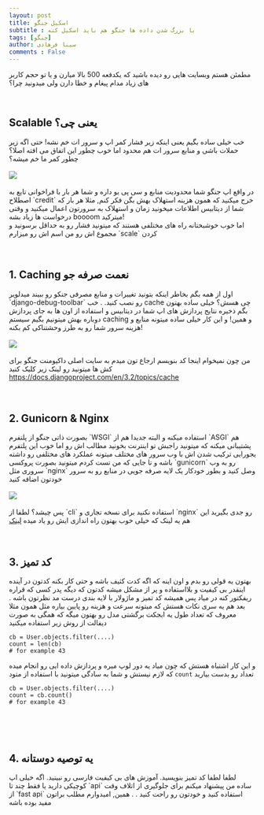 ```yaml
---
layout: post
title: اسکیل جنگو
subtitle : با بزرگ شدن داده ها جنگو هم باید اسکیل کنه
tags: [جنگو]
author: سینا فرهادی
comments : False
---
```


مطمئن هستم وبسایت هایی رو دیده باشید که یکدفعه 500 بالا میارن و یا تو حجم کاربر های
زیاد مدام پیغام و خطا دارن ولی میدونید چرا؟

<br>
<h2> Scalable یعنی چی؟ </h2>
خب خیلی ساده بگیم یعنی اینکه زیر فشار کمر اپ و سرور ات خم نشه! حتی
اگه زیر حملات باشی و منابع سرور ات هم محدود اما خوب چطور این اتفاق می افته اصلا؟ چطور کمر ما خم میشه؟
<br />
<br/>
<img src="https://qph.fs.quoracdn.net/main-qimg-710e59deffabca1c4684273a776bf673.webp" />
<br/>
<br/>
در واقع اپ جنگو شما محدودیت منابع و سی پی یو داره و شما هر بار با فراخوانی تایع به اصطلاح `credit` خرج میکنید
که همون هزینه استهلاک بهش بگن فکر کنم, مثلا هر بار که شما از دیتابیس اطلاعات میخونید زمان و استهلاک به سرورتون اعمال میکنید و 
وقتی درخواست ها زیاد بشه boooom میترکید!
<br />
اما خوب خوشبختانه راه های مختلفی هستند که میتونید فشار رو به حداقل برسونید و مجموع اش رو من اسم اش رو میزارم `scale` کردن
<br>
<br/>
<br/>
<h2>1. Caching نعمت صرفه جو </h2>
اول از همه بگم بخاطر اینکه بتونید تغییرات و منابع مصرفی جنکو رو ببیند میدلویر  `django-debug-toolbar` رو نصب کنید.
.
خب cache چی هسش؟
خیلی ساده بهتون بگم ذخیره نتایج پردازش های اپ شما در دیتابیس و استفاده از اون ها به جای پردازش دوباره بهش میتونیم بگیم سیستم caching و همین! و این کار خیلی ساده میتونه منایع و هزینه سرور شما رو به طرز وحشتناکی کم بکنه!
<br/>
<br/>
<img src="https://spaceaustralia.com/sites/default/files/2021-01/light-speed-light-speed.jpg" />
<br/>
<br />
من چون نمیخوام اینجا کد بنویسم ارجاع تون میدم به سایت اصلی داکیومنت جنگو برای کش ها میتونید رو لینک زیر کلیک کنید
<a href="https://docs.djangoproject.com/en/3.2/topics/cache/">https://docs.djangoproject.com/en/3.2/topics/cache</a>
<br/>
<br/>
<br/>
<h2>2. Gunicorn & Nginx</h2>
بصورت ذاتی جنگو از پلتفرم `WSGI` استفاده میکنه و البته جدیدا هم از `ASGI` هم پشتیبانی میکنه که میتونید راجبش تو اینترنت 
بخونید مطالب اش رو
اما خوب این پلتفرم یجورایی ترکیب شدن اش با وب سرور های مختلف میتونه عملکرد های مختلفی رو داشته باشه
و تا جایی که من تست کردم میتونید بصورت پروکسی `gunicorn` رو به وب سروری مثل `nginx` وصل کنید و بطور خودکار یک لایه صرفه جویی در منابع رو به 
سرور خودتون اضافه کنید
<br />
<br />
<img src="https://community-cdn-digitalocean-com.global.ssl.fastly.net/variants/TdEDc6ignDxubV5afVV3yNvc/035575f2985fe451d86e717d73691e533a1a00545d7230900ed786341dc3c882" />
<br />
<br />
پس چیشد؟ لطفا از `cli` استفاده نکنید برای نسخه تجاری و `nginx` رو جدی بگیرید
این هم یه لینک که خیلی خوب بهتون راه اندازی ایش رو یاد میده
<a href="https://community-cdn-digitalocean-com.global.ssl.fastly.net/variants/TdEDc6ignDxubV5afVV3yNvc/035575f2985fe451d86e717d73691e533a1a00545d7230900ed786341dc3c882">لینک</a>

<br/>
<br/>
<br/>
<h2>3. کد تمیز</h2>
بهتون یه قولی رو بدم و اون اینه که اگه کدت کثیف باشه و حتی کار بکنه کدتون در آینده اینقدر بی کیفیت و بلااستفاده 
و پر از مشکل میشه کدتون که دیگه پدر کسی که قراره ریفکتور کنه در میاد پس همیشه کد تمیز و ماژولار با لایه بندی درست مد نظرتون باشه
.
بعد هم یه سری نکات هستش که میتونه سرعت و هزینه رو پایین بیاره مثل همون مثلا معروف که
تعداد طول یه ابجکت برگشتی مدل رو بهتون میگه
که همگی به صورت دیفالت از روش زیر استفاده میکنید

```
cb = User.objects.filter(....)
count = len(cb)
# for example 43
```
و این کار اشتباه هستش که چون میاد یه دور لوپ میره و پردازش داده ایی رو انجام میده که لازم نیستش و شما به
سادگی میتونید با استفاده از متود `count` تعداد رو بدست بیارید
```
cb = User.objects.filter(....)
count = cb.count()
# for example 43
```


<br/>
<br/>
<br/>
<h2>4. یه توصیه دوستانه</h2>
لطفا لطفا کد تمیز بنویسید.
آموزش های بی کیفیت فارسی رو نبینید.
اگه خیلی اپ کوچیکی دارید یا فقط چند تا `api` ساده من پیشنهاد 
میکنم برای جلوگیری از اتلاف وقت از `fast api` استفاده کنید و خودتون رو راحت کنید
.
.
همین, امیدوارم مطلب براتون مفید بوده باشه
